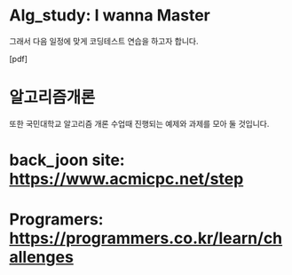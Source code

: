 # Alg_study: I wanna Master

그래서 다음 일정에 맞게 코딩테스트 연습을 하고자 합니다.

[pdf]

# 알고리즘개론
  또한 국민대학교 알고리즘 개론 수업때 진행되는 예제와 과제를 모아 둘 것입니다.
  
  
# back_joon site: https://www.acmicpc.net/step
# Programers: https://programmers.co.kr/learn/challenges
